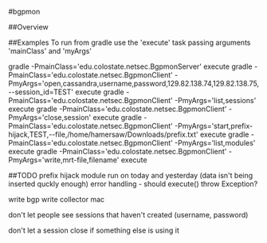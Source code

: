 #bgpmon

##Overview

##Examples
To run from gradle use the 'execute' task passing arguments 'mainClass' and 'myArgs'

gradle -PmainClass='edu.colostate.netsec.BgpmonServer' execute
gradle -PmainClass='edu.colostate.netsec.BgpmonClient' -PmyArgs='open,cassandra,username,password,129.82.138.74,129.82.138.75,--session_id=TEST' execute
gradle -PmainClass='edu.colostate.netsec.BgpmonClient' -PmyArgs='list,sessions' execute
gradle -PmainClass='edu.colostate.netsec.BgpmonClient' -PmyArgs='close,session' execute
gradle -PmainClass='edu.colostate.netsec.BgpmonClient' -PmyArgs='start,prefix-hijack,TEST,--file,/home/hamersaw/Downloads/prefix.txt' execute
gradle -PmainClass='edu.colostate.netsec.BgpmonClient' -PmyArgs='list,modules' execute
gradle -PmainClass='edu.colostate.netsec.BgpmonClient' -PmyArgs='write,mrt-file,filename' execute

##TODO
prefix hijack module
    run on today and yesterday (data isn't being inserted quckly enough)
    error handling - should execute() throw Exception?

write bgp
    write collector mac

don't let people see sessions that haven't created (username, password)

don't let a session close if something else is using it
